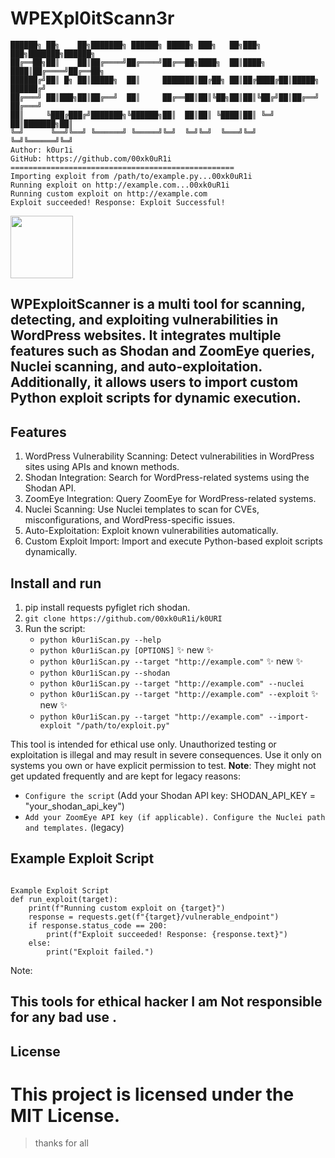# WPEXpl0itScann3r

```
██████╗ ██╗    ██╗███████╗ ██████╗ █████╗ ███╗   ██╗███╗   ███╗███████╗██████╗ 
██╔══██╗██║    ██║██╔════╝██╔════╝██╔══██╗████╗  ██║████╗ ████║██╔════╝██╔══██╗
██████╔╝██║ █╗ ██║█████╗  ██║     ███████║██╔██╗ ██║██╔████╔██║█████╗  ██████╔╝
██╔═══╝ ██║███╗██║██╔══╝  ██║     ██╔══██║██║╚██╗██║██║╚██╔╝██║██╔══╝  ██╔═══╝ 
██║     ╚███╔███╔╝███████╗╚██████╗██║  ██║██║ ╚████║██║ ╚═╝ ██║███████╗██║     
╚═╝      ╚══╝╚══╝ ╚══════╝ ╚═════╝╚═╝  ╚═╝╚═╝  ╚═══╝╚═╝     ╚═╝╚══════╝╚═╝     
Author: k0ur1i
GitHub: https://github.com/00xk0uR1i
==================================================
Importing exploit from /path/to/example.py...00xk0uR1i
Running exploit on http://example.com...00xk0uR1i
Running custom exploit on http://example.com
Exploit succeeded! Response: Exploit Successful!

```
<img src="[IMG_LINK](https://i.ibb.co/jwnkVYK/df4v9ti-4f84e8e7-8d13-4d91-a241-664c58132d50.jpg)" width="100" height="100"/>




##  WPExploitScanner is a multi tool for scanning, detecting, and exploiting vulnerabilities in WordPress websites. It integrates multiple features such as Shodan and ZoomEye queries, Nuclei scanning, and auto-exploitation. Additionally, it allows users to import custom Python exploit scripts for dynamic execution.
## Features
1. WordPress Vulnerability Scanning: Detect vulnerabilities in WordPress sites using APIs and known methods.
2. Shodan Integration: Search for WordPress-related systems using the Shodan API.
3. ZoomEye Integration: Query ZoomEye for WordPress-related systems.
4. Nuclei Scanning: Use Nuclei templates to scan for CVEs, misconfigurations, and WordPress-specific issues.
5. Auto-Exploitation: Exploit known vulnerabilities automatically.
6. Custom Exploit Import: Import and execute Python-based exploit scripts dynamically.

## Install and run

1. pip install requests pyfiglet rich shodan. 
2. ```git clone https://github.com/00xk0uR1i/k0URI ```
3. Run the script:
    - `python k0ur1iScan.py --help`
    - `python k0ur1iScan.py [OPTIONS]` ✨ new ✨
    - `python k0ur1iScan.py --target "http://example.com"` ✨ new ✨
    - `python k0ur1iScan.py --shodan`
    - `python k0ur1iScan.py --target "http://example.com" --nuclei`
    - `python k0ur1iScan.py --target "http://example.com" --exploit` ✨ new ✨
    - `python k0ur1iScan.py --target "http://example.com" --import-exploit "/path/to/exploit.py"`

This tool is intended for ethical use only. Unauthorized testing or exploitation is illegal and may result in severe consequences. Use it only on systems you own or have explicit permission to test. **Note**: They might not get updated frequently and are kept for legacy reasons:

- `Configure the script` (Add your Shodan API key:
SHODAN_API_KEY = "your_shodan_api_key")
- `Add your ZoomEye API key (if applicable).
   Configure the Nuclei path and templates.` (legacy)

## Example Exploit Script

```

Example Exploit Script
def run_exploit(target):
    print(f"Running custom exploit on {target}")
    response = requests.get(f"{target}/vulnerable_endpoint")
    if response.status_code == 200:
        print(f"Exploit succeeded! Response: {response.text}")
    else:
        print("Exploit failed.")

```


Note:

## This tools for ethical hacker I am Not responsible for any bad use .

## License
# This project is licensed under the MIT License.

>thanks for all 
